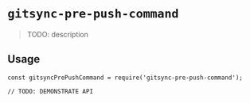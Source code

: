 # `gitsync-pre-push-command`

> TODO: description

## Usage

```
const gitsyncPrePushCommand = require('gitsync-pre-push-command');

// TODO: DEMONSTRATE API
```
